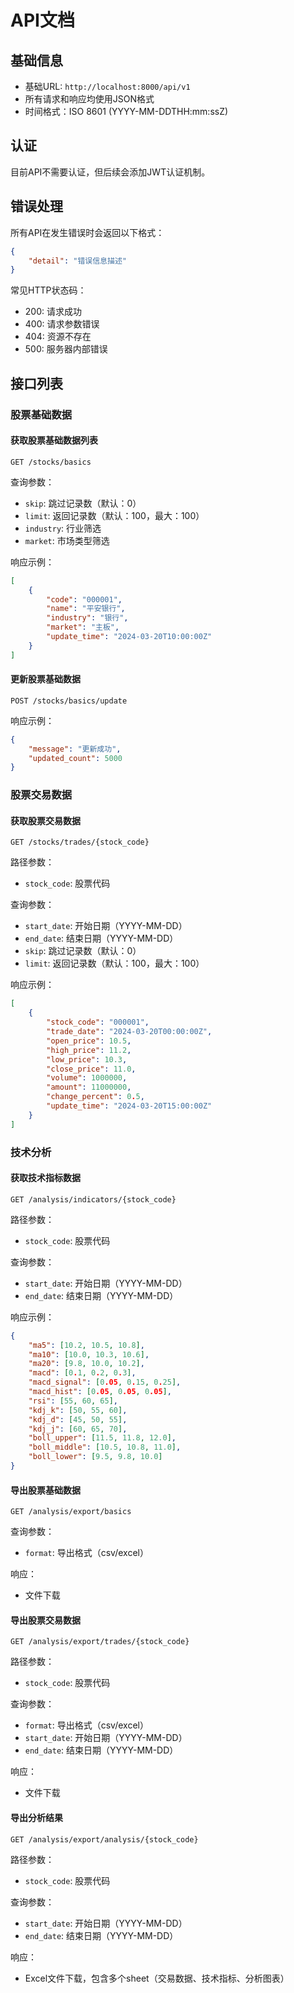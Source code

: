 # API文档

## 基础信息

- 基础URL: `http://localhost:8000/api/v1`
- 所有请求和响应均使用JSON格式
- 时间格式：ISO 8601 (YYYY-MM-DDTHH:mm:ssZ)

## 认证

目前API不需要认证，但后续会添加JWT认证机制。

## 错误处理

所有API在发生错误时会返回以下格式：

```json
{
    "detail": "错误信息描述"
}
```

常见HTTP状态码：
- 200: 请求成功
- 400: 请求参数错误
- 404: 资源不存在
- 500: 服务器内部错误

## 接口列表

### 股票基础数据

#### 获取股票基础数据列表

```http
GET /stocks/basics
```

查询参数：
- `skip`: 跳过记录数（默认：0）
- `limit`: 返回记录数（默认：100，最大：100）
- `industry`: 行业筛选
- `market`: 市场类型筛选

响应示例：
```json
[
    {
        "code": "000001",
        "name": "平安银行",
        "industry": "银行",
        "market": "主板",
        "update_time": "2024-03-20T10:00:00Z"
    }
]
```

#### 更新股票基础数据

```http
POST /stocks/basics/update
```

响应示例：
```json
{
    "message": "更新成功",
    "updated_count": 5000
}
```

### 股票交易数据

#### 获取股票交易数据

```http
GET /stocks/trades/{stock_code}
```

路径参数：
- `stock_code`: 股票代码

查询参数：
- `start_date`: 开始日期（YYYY-MM-DD）
- `end_date`: 结束日期（YYYY-MM-DD）
- `skip`: 跳过记录数（默认：0）
- `limit`: 返回记录数（默认：100，最大：100）

响应示例：
```json
[
    {
        "stock_code": "000001",
        "trade_date": "2024-03-20T00:00:00Z",
        "open_price": 10.5,
        "high_price": 11.2,
        "low_price": 10.3,
        "close_price": 11.0,
        "volume": 1000000,
        "amount": 11000000,
        "change_percent": 0.5,
        "update_time": "2024-03-20T15:00:00Z"
    }
]
```

### 技术分析

#### 获取技术指标数据

```http
GET /analysis/indicators/{stock_code}
```

路径参数：
- `stock_code`: 股票代码

查询参数：
- `start_date`: 开始日期（YYYY-MM-DD）
- `end_date`: 结束日期（YYYY-MM-DD）

响应示例：
```json
{
    "ma5": [10.2, 10.5, 10.8],
    "ma10": [10.0, 10.3, 10.6],
    "ma20": [9.8, 10.0, 10.2],
    "macd": [0.1, 0.2, 0.3],
    "macd_signal": [0.05, 0.15, 0.25],
    "macd_hist": [0.05, 0.05, 0.05],
    "rsi": [55, 60, 65],
    "kdj_k": [50, 55, 60],
    "kdj_d": [45, 50, 55],
    "kdj_j": [60, 65, 70],
    "boll_upper": [11.5, 11.8, 12.0],
    "boll_middle": [10.5, 10.8, 11.0],
    "boll_lower": [9.5, 9.8, 10.0]
}
```

#### 导出股票基础数据

```http
GET /analysis/export/basics
```

查询参数：
- `format`: 导出格式（csv/excel）

响应：
- 文件下载

#### 导出股票交易数据

```http
GET /analysis/export/trades/{stock_code}
```

路径参数：
- `stock_code`: 股票代码

查询参数：
- `format`: 导出格式（csv/excel）
- `start_date`: 开始日期（YYYY-MM-DD）
- `end_date`: 结束日期（YYYY-MM-DD）

响应：
- 文件下载

#### 导出分析结果

```http
GET /analysis/export/analysis/{stock_code}
```

路径参数：
- `stock_code`: 股票代码

查询参数：
- `start_date`: 开始日期（YYYY-MM-DD）
- `end_date`: 结束日期（YYYY-MM-DD）

响应：
- Excel文件下载，包含多个sheet（交易数据、技术指标、分析图表）

